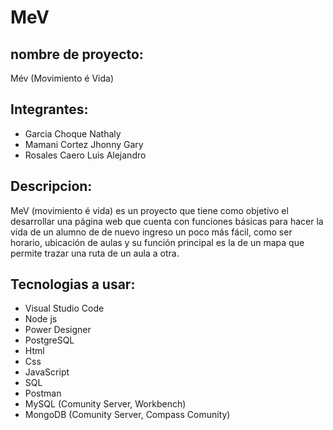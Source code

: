 # MeV

## nombre de proyecto: 
  Mév (Movimiento é Vida)
## Integrantes:
- Garcia Choque Nathaly
- Mamani Cortez Jhonny Gary
- Rosales Caero Luis Alejandro
## Descripcion:
  MeV (movimiento é vida) es un proyecto que tiene como objetivo el desarrollar una página web que cuenta con funciones básicas para hacer la vida de un alumno de de nuevo ingreso un poco más fácil, como ser horario, ubicación de aulas y su función principal es la de un mapa que permite trazar una ruta de un aula a otra.
## Tecnologias a usar:
- Visual Studio Code
- Node js
- Power Designer
- PostgreSQL
- Html
- Css
- JavaScript
- SQL
- Postman
- MySQL (Comunity Server, Workbench)
- MongoDB (Comunity Server, Compass Comunity)
